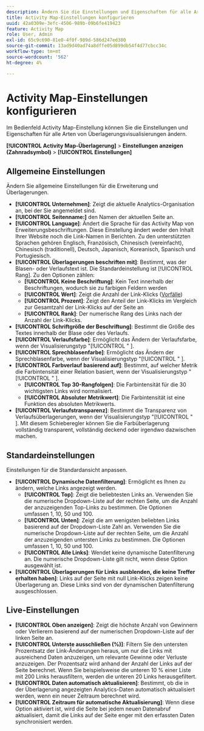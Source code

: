 ```yaml
---
description: Ändern Sie die Einstellungen und Eigenschaften für alle Arten von Überlagerungsvisualisierungen in Activity Map.
title: Activity Map-Einstellungen konfigurieren
uuid: 42a0309e-3efc-4506-989b-09b6fe419423
feature: Activity Map
role: User, Admin
exl-id: 65c9c690-81e0-4f0f-989d-586d247ed380
source-git-commit: 13ad9d40ad74a8dffe05d899db54f4d77cbcc34c
workflow-type: tm+mt
source-wordcount: '562'
ht-degree: 4%

---
```


# Activity Map-Einstellungen konfigurieren

Im Bedienfeld Activity Map-Einstellung können Sie die Einstellungen und Eigenschaften für alle Arten von Überlagerungsvisualisierungen ändern.

**[!UICONTROL Activity Map-Überlagerung]** > **Einstellungen anzeigen (Zahnradsymbol)** > **[!UICONTROL Einstellungen]**

## Allgemeine Einstellungen

Ändern Sie allgemeine Einstellungen für die Erweiterung und Überlagerungen.

* **[!UICONTROL Unternehmen]**: Zeigt die aktuelle Analytics-Organisation an, bei der Sie angemeldet sind.
* **[!UICONTROL Seitenname:]** den Namen der aktuellen Seite an.
* **[!UICONTROL Language]**: Ändert die Sprache für das Activity Map von Erweiterungsbeschriftungen. Diese Einstellung ändert weder den Inhalt Ihrer Website noch die Link-Namen in Berichten. Zu den unterstützten Sprachen gehören Englisch, Französisch, Chinesisch (vereinfacht), Chinesisch (traditionell), Deutsch, Japanisch, Koreanisch, Spanisch und Portugiesisch.
* **[!UICONTROL Überlagerungen beschriften mit]**: Bestimmt, was der Blasen- oder Verlaufstext ist. Die Standardeinstellung ist [!UICONTROL Rang]. Zu den Optionen zählen: 
   * **[!UICONTROL Keine Beschriftung]**: Kein Text innerhalb der Beschriftungen, wodurch sie zu farbigen Feldern werden
   * **[!UICONTROL Wert]**: Zeigt die Anzahl der Link-Klicks ([Vorfälle](/help/components/metrics/occurrences.md))
   * **[!UICONTROL Prozent]**: Zeigt den Anteil der Link-Klicks im Vergleich zur Gesamtzahl der Link-Klicks auf der Seite an
   * **[!UICONTROL Rank]**: Der numerische Rang des Links nach der Anzahl der Link-Klicks.
* **[!UICONTROL Schriftgröße der Beschriftung]**: Bestimmt die Größe des Textes innerhalb der Blase oder des Verlaufs.
* **[!UICONTROL Verlaufsfarbe]**: Ermöglicht das Ändern der Verlaufsfarbe, wenn der Visualisierungstyp &quot;[!UICONTROL &quot; ].
* **[!UICONTROL Sprechblasenfarbe]**: Ermöglicht das Ändern der Sprechblasenfarbe, wenn der Visualisierungstyp &quot;[!UICONTROL &quot; ].
* **[!UICONTROL Farbverlauf basierend auf]**: Bestimmt, auf welcher Metrik die Farbintensität einer Relation basiert, wenn der Visualisierungstyp &quot;[!UICONTROL &quot; ].
   * **[!UICONTROL Top 30-Rangfolgen]**: Die Farbintensität für die 30 wichtigsten Links wird normalisiert.
   * **[!UICONTROL Absoluter Metrikwert]**: Die Farbintensität ist eine Funktion des absoluten Metrikwerts.
* **[!UICONTROL Verlaufstransparenz]**: Bestimmt die Transparenz von Verlaufsüberlagerungen, wenn der Visualisierungstyp &quot;[!UICONTROL &quot; ]. Mit diesem Schieberegler können Sie die Farbüberlagerung vollständig transparent, vollständig deckend oder irgendwo dazwischen machen.

## Standardeinstellungen

Einstellungen für die Standardansicht anpassen.

* **[!UICONTROL Dynamische Datenfilterung]**: Ermöglicht es Ihnen zu ändern, welche Links angezeigt werden.
   * **[!UICONTROL Top]**: Zeigt die beliebtesten Links an. Verwenden Sie die numerische Dropdown-Liste auf der rechten Seite, um die Anzahl der anzuzeigenden Top-Links zu bestimmen. Die Optionen umfassen 1, 10, 50 und 100.
   * **[!UICONTROL Unten]**: Zeigt die am wenigsten beliebten Links basierend auf der Dropdown-Liste Zahl an. Verwenden Sie die numerische Dropdown-Liste auf der rechten Seite, um die Anzahl der anzuzeigenden untersten Links zu bestimmen. Die Optionen umfassen 1, 10, 50 und 100.
   * **[!UICONTROL Alle Links]**: Wendet keine dynamische Datenfilterung an. Die numerische Dropdown-Liste gilt nicht, wenn diese Option ausgewählt ist.
* **[!UICONTROL Überlagerungen für Links ausblenden, die keine Treffer erhalten haben]**: Links auf der Seite mit null Link-Klicks zeigen keine Überlagerung an. Diese Links sind von der dynamischen Datenfilterung ausgeschlossen.

## Live-Einstellungen

* **[!UICONTROL Oben anzeigen]**: Zeigt die höchste Anzahl von Gewinnern oder Verlierern basierend auf der numerischen Dropdown-Liste auf der linken Seite an.
* **[!UICONTROL Unterste ausschließen (%)]**: Filtern Sie den untersten Prozentsatz der Link-Änderungen heraus, um nur die Links mit ausreichend Daten anzuzeigen, um relevante Gewinne oder Verluste anzuzeigen. Der Prozentsatz wird anhand der Anzahl der Links auf der Seite berechnet. Wenn Sie beispielsweise die unteren 10 % einer Liste mit 200 Links herausfiltern, werden die unteren 20 Links herausgefiltert.
* **[!UICONTROL Daten automatisch aktualisieren]**: Bestimmt, ob die in der Überlagerung angezeigten Analytics-Daten automatisch aktualisiert werden, wenn ein neuer Zeitraum berechnet wird.
* **[!UICONTROL Zeitraum für automatische Aktualisierung]**: Wenn diese Option aktiviert ist, wird die Seite bei jedem neuen Datenabruf aktualisiert, damit die Links auf der Seite enger mit den erfassten Daten synchronisiert werden.
